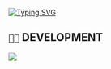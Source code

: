 [![Typing SVG](https://readme-typing-svg.demolab.com?font=Fira+Code&size=22&pause=1000&color=5400F7&random=false&width=442&lines=Hi%2C+my+name+is+Simone+and+I+am+19)](https://git.io/typing-svg)

## `👨‍💻` DEVELOPMENT
[![](https://skillicons.dev/icons?i=c,cpp,ts,python,js,bash,powershell,visualstudio,vscode,kali,windows,mysql,nextjs)](https://skillicons.dev)
